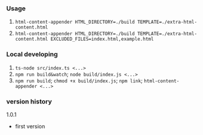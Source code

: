 ### Usage

1. `html-content-appender HTML_DIRECTORY=./build TEMPLATE=./extra-html-content.html`
2. `html-content-appender HTML_DIRECTORY=./build TEMPLATE=./extra-html-content.html EXCLUDED_FILES=index.html,example.html`

### Local developing
1. `ts-node src/index.ts <...>`
2. `npm run build&watch`; `node build/index.js <...>`
3. `npm run build`; `chmod +x build/index.js`; `npm link`; `html-content-appender <...>`

### version history

1.0.1
- first version

